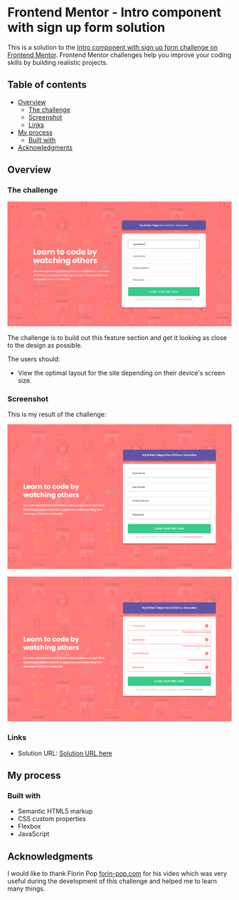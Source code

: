 # Frontend Mentor - Intro component with sign up form solution

This is a solution to the [Intro component with sign up form challenge on Frontend Mentor](https://www.frontendmentor.io/challenges/intro-component-with-signup-form-5cf91bd49edda32581d28fd1). Frontend Mentor challenges help you improve your coding skills by building realistic projects. 

## Table of contents

- [Overview](#overview)
  - [The challenge](#the-challenge)
  - [Screenshot](#screenshot)
  - [Links](#links)
- [My process](#my-process)
  - [Built with](#built-with)
- [Acknowledgments](#acknowledgments)

## Overview

### The challenge

![](design/desktop-design.jpg)

The challenge is to build out this feature section and get it looking as close to the design as possible.

The users should:

- View the optimal layout for the site depending on their device's screen size.

### Screenshot

This is my result of the challenge:

![](images/my-screenshot.png)

![](images/my-screenshot-active-states.png)

### Links

- Solution URL: [Solution URL here](https://github.com/millenevprado/frontend-mentor-challenges/blob/main/intro-component-with-signup-form-master/index.html)

## My process

### Built with

- Semantic HTML5 markup
- CSS custom properties
- Flexbox
- JavaScript

## Acknowledgments

I would like to thank Florin Pop [forin-pop.com](https://www.florin-pop.com/) for his video which was very useful during the development of this challenge and helped me to learn many things.


